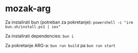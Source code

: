 # mozak-arg

Za instalirati bun (potreban za pokretanje):
`powershell -c "irm bun.sh/install.ps1 | iex"`

Za instalirati dependencies: `bun i`

Za pokretanje ARG-a: `bun run build` pa `bun run start`

